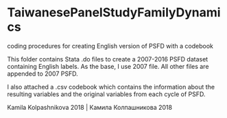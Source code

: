 # TaiwanesePanelStudyFamilyDynamics
coding procedures for creating English version of PSFD with a codebook

This folder contains Stata .do files to create a 2007-2016 PSFD dataset containing English labels.
As the base, I use 2007 file. All other files are appended to 2007 PSFD.

I also attached a .csv codebook which contains the information about the resulting variables and the original variables from each cycle of PSFD.

Kamila Kolpashnikova 2018 | Камила Колпашникова 2018
